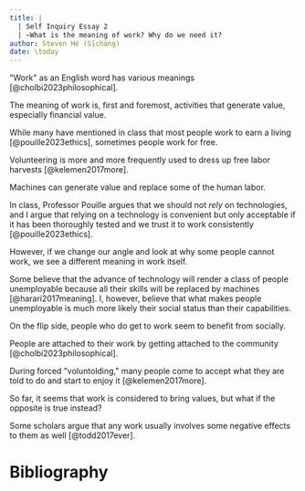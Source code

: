 ```yaml
---
title: |
  | Self Inquiry Essay 2
  | —What is the meaning of work? Why do we need it?
author: Steven Hé (Sīchàng)
date: \today
---
```


"Work" as an English word has various meanings [@cholbi2023philosophical].

The meaning of work is, first and foremost, activities that generate value,
especially financial value.

While many have mentioned in class that most people work to earn a living
[@pouille2023ethics], sometimes people work for free.

Volunteering is more and more frequently used to dress up free labor harvests
[@kelemen2017more].

Machines can generate value and replace some of the human labor.

In class, Professor Pouille argues that we should not *rely* on technologies,
and I argue that relying on a technology is convenient but only acceptable if
it has been thoroughly tested and we trust it to work consistently
[@pouille2023ethics].

However, if we change our angle and look at why some people cannot work,
we see a different meaning in work itself.

Some believe that the advance of technology will render a class of people
unemployable because all their skills will be replaced by machines
[@harari2017meaning].
I, however, believe that what makes people unemployable is much more likely
their social status than their capabilities.

On the flip side, people who do get to work seem to benefit from socially.

People are attached to their work by getting attached to the community
[@cholbi2023philosophical].

During forced "voluntolding," many people come to accept what they are told to
do and start to enjoy it [@kelemen2017more].

So far, it seems that work is considered to bring values,
but what if the opposite is true instead?

Some scholars argue that any work usually involves some negative effects to
them as well [@todd2017ever].

# Bibliography

